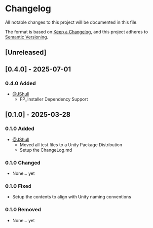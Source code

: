 # Changelog

All notable changes to this project will be documented in this file.

The format is based on [Keep a Changelog](https://keepachangelog.com/en/1.0.0/),
and this project adheres to [Semantic Versioning](https://semver.org/spec/v2.0.0.html).

## [Unreleased]

## [0.4.0] - 2025-07-01

### 0.4.0 Added

- [@JShull](https://github.com/jshull)
  - FP_Installer Dependency Support

## [0.1.0] - 2025-03-28

### 0.1.0 Added

- [@JShull](https://github.com/jshull)
  - Moved all test files to a Unity Package Distribution
  - Setup the ChangeLog.md

### 0.1.0 Changed

- None... yet

### 0.1.0 Fixed

- Setup the contents to align with Unity naming conventions

### 0.1.0 Removed

- None... yet

